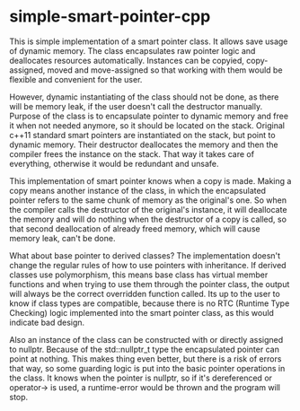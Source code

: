 # simple-smart-pointer-cpp
This is simple implementation of a smart pointer class. It allows save usage of dynamic memory. The class encapsulates raw pointer logic and deallocates resources automatically. Instances can be copyied, copy-assigned, moved and move-assigned so that working with them would be flexible and convenient for the user.

However, dynamic instantiating of the class should not be done, as there will be memory leak, if the user doesn't call the destructor manually. Purpose of the class is to encapsulate pointer to dynamic memory and free it when not needed anymore, so it should be located on the stack. Original c++11 standard smart pointers are instantiated on the stack, but point to dynamic memory. Their destructor deallocates the memory and then the compiler frees the instance on the stack. That way it takes care of everything, otherwise it would be redundant and unsafe.

This implementation of smart pointer knows when a copy is made. Making a copy means another instance of the class, in which the encapsulated pointer refers to the same chunk of memory as the original's one. So when the compiler calls the destructor of the original's instance, it will deallocate the memory and will do nothing when the destructor of a copy is called, so that second deallocation of already freed memory, which will cause memory leak, can't be done.

What about base pointer to derived classes? The implementation doesn't change the regular rules of how to use pointers with inheritance. If derived classes use polymorphism, this means base class has virtual member functions and when trying to use them through the pointer class, the output will always be the correct overridden function called. Its up to the user to know if class types are compatible, because there is no RTC (Runtime Type Checking) logic implemented into the smart pointer class, as this would indicate bad design.

Also an instance of the class can be constructed with or directly assigned to nullptr. Because of the std::nullptr_t type the encapsulated pointer can point at nothing. This makes thing even better, but there is a risk of errors that way, so some guarding logic is put into the basic pointer operations in the class. It knows when the pointer is nullptr, so if it's dereferenced or operator-> is used, a runtime-error would be thrown and the program will stop.
